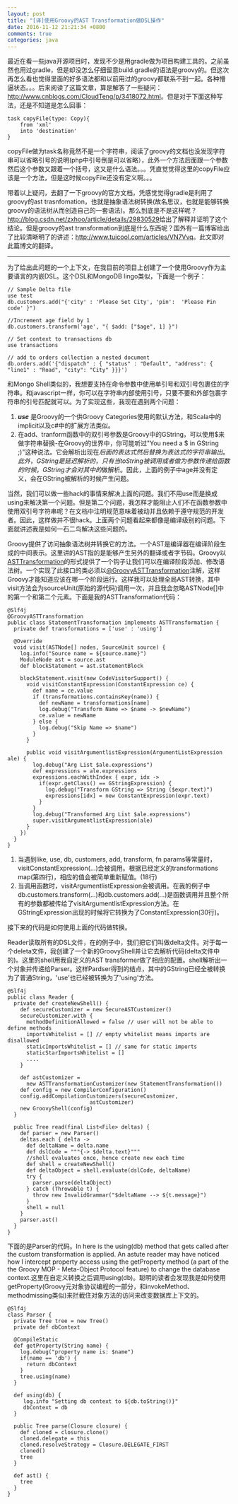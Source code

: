 ```yaml
---
layout: post
title: "[译]使用Groovy的AST Transformation做DSL操作"
date: 2016-11-12 21:21:34 +0800
comments: true
categories: java
---
```


最近在看一些java开源项目时，发现不少是用gradle做为项目构建工具的。之前虽然也用过gradle，但是却没怎么仔细留意build.gradle的语法是groovy的。但这次再怎么看也觉得里面的好多语法都和以前用过的groovy都联系不到一起。各种懵逼状态。。。后来阅读了这篇文章，算是解答了一些疑问：<http://www.cnblogs.com/CloudTeng/p/3418072.html>。但是对于下面这种写法，还是不知道是怎么回事：

    task copyFile(type: Copy){
        from 'xml'
        into 'destination'
    }

copyFile做为task名称竟然不是一个字符串，阅读了groovy的文档也没发现字符串可以省略引号的说明(php中引号倒是可以省略），此外一个方法后面跟一个参数然后这个参数又跟着一个括号，这又是什么语法。。。凭直觉觉得这里的copyFile应该是一个方法，但是这时候copyFile还没有定义啊。。。

带着以上疑问，去翻了一下groovy的官方文档，凭感觉觉得gradle是利用了groovy的ast trasnfomation，也就是抽象语法树转换(故名思议，也就是能够转换groovy的语法树从而创造自己的一套语法)。那么到底是不是这样呢？<http://blog.csdn.net/zxhoo/article/details/29830529>给出了解释并证明了这个结论。但是groovy的ast transformation到底是什么东西呢？国外有一篇博客给出了比较清晰明了的讲述：<http://www.tuicool.com/articles/VN7Vvq>。此文即对此篇博文的翻译。

<!--more-->

-------------

为了给出此问题的一个上下文，在我目前的项目上创建了一个使用Groovy作为主要语言的内嵌DSL。这个DSL和MongoDB lingo类似，下面是一个例子：

    // Sample Delta file 
    use test
    db.customers.add("{'city' : 'Please Set City', 'pin':  'Please Pin code' }")

    //Increment age field by 1
    db.customers.transform('age', "{ $add: ["$age", 1] }")

    // Set context to transactions db
    use transactions

    // add to orders collection a nested document
    db.orders.add('{"dispatch" : { "status" : "Default", "address": { "line1" : "Road", "city": "City" }}}')

和Mongo Shell类似的，我想要支持在命令参数中使用单引号和双引号包裹住的字符串。和javascript一样，你可以在字符串内部使用引号，只要不要和外部包裹字符串的引号匹配就可以。为了实现这些，我现在遇到两个问题：

1. ***use*** 是Groovy的一个供Groovy Categories使用的默认方法，和Scala中的implicit以及c#中的扩展方法类似。
2. 在add、tranform函数中的双引号参数是Groovy中的GString，可以使用$来做字符串替换-在Groovy的世界中，你可能听过"You need a $ in GString ;)"这种说法。它会解析出现在$后面的表达式然后替换为表达式的字符串输出。此外，GString是延迟解析的，只有当toString被调用或者做为参数传递给函数的时候，GString才会对其中的$做解析。因此，上面的例子中age并没有定义，会在GString被解析的时候产生问题。

当然，我们可以做一些hack的事情来解决上面的问题。我们不用use而是换成using来解决第一个问题。但是第二个问题，我怎样才能阻止人们不在函数参数中使用双引号字符串呢？在文档中注明规范意味着被动并且依赖于遵守规范的开发者。因此，这样做并不很hack。上面两个问题看起来都像是编译级别的问题。下面就讲述我是如何一石二鸟解决这些问题的。

Groovy提供了访问抽象语法树并转换它的方法。一个AST是编译器在编译阶段生成的中间表示。这里讲的AST指的是能够产生另外的翻译或者字节码。Groovy以[ASTTransformation](http://groovy.codehaus.org/gapi/org/codehaus/groovy/transform/ASTTransformation.html)的形式提供了一个钩子让我们可以在编译阶段添加、修改语法树。一个实现了此接口的类必须以[@GroovyASTTransformation](http://groovy.codehaus.org/gapi/org/codehaus/groovy/transform/GroovyASTTransformation.html)注解，这样Groovy才能知道应该在哪一个阶段运行。这样我可以处理全局AST转换，其中visit方法会为sourceUnit(原始的源代码)调用一次，并且我会忽略ASTNode[]中的第一个和第二个元素。下面是我的ASTTransformation代码：

    @Slf4j
    @GroovyASTTransformation
    public class StatementTransformation implements ASTTransformation {
      private def transformations = ['use' : 'using']

      @Override
      void visit(ASTNode[] nodes, SourceUnit source) {
        log.info("Source name = ${source.name}")
        ModuleNode ast = source.ast
        def blockStatement = ast.statementBlock

        blockStatement.visit(new CodeVisitorSupport() {
          void visitConstantExpression(ConstantExpression ce) {
            def name = ce.value
            if (transformations.containsKey(name)) {
              def newName = transformations[name]
              log.debug("Transform Name => $name -> $newName")
              ce.value = newName
            } else {
              log.debug("Skip Name => $name")
            }
          }

          public void visitArgumentlistExpression(ArgumentListExpression ale) {
            log.debug("Arg List $ale.expressions")
            def expressions = ale.expressions
            expressions.eachWithIndex { expr, idx ->
              if(expr.getClass() == GStringExpression) {
                log.debug("Transform GString => String ($expr.text)")
                expressions[idx] = new ConstantExpression(expr.text)
              }
            }
            log.debug("Transformed Arg List $ale.expressions")
            super.visitArgumentlistExpression(ale)
          }
        })
      }
    }


1. 当遇到like, use, db, customers, add, transform, fn params等常量时，visitConstantExpression(...)会被调用。根据已经定义的transformations map(第四行)，相应的值会被简单重新赋值。(18行)
2. 当调用函数时，visitArgumentlistExpression会被调用。在我的例子中db.customers.transform(...)和db.customers.add(...)是函数调用并且整个所有的参数都被传给了visitArgumentlistExpression方法。在GStringExpression出现的时候将它转换为了ConstantExpression(30行)。

接下来的代码是如何使用上面的代码做转换。

Reader读取所有的DSL文件，在的例子中，我们把它们叫做delta文件。对于每一个deleta文件，我创建了一个新的GroovyShell并让它去解析代码(delta文件中的)。这里的shell用我自定义的AST transformer做了相应的配置。shell解析出一个对象并传递给Parser。这样Pardser得到的结点，其中的GString已经全被转换为了普通String，'use'也已经被转换为了'using'方法。

    @Slf4j
    public class Reader {
      private def createNewShell() {
        def secureCustomizer = new SecureASTCustomizer()
        secureCustomizer.with {
          methodDefinitionAllowed = false // user will not be able to define methods
          importsWhitelist = [] // empty whitelist means imports are disallowed
          staticImportsWhitelist = [] // same for static imports
          staticStarImportsWhitelist = []
          ....
        }

        def astCustomizer = 
          new ASTTransformationCustomizer(new StatementTransformation())
        def config = new CompilerConfiguration()
        config.addCompilationCustomizers(secureCustomizer, 
                              astCustomizer)
        new GroovyShell(config)
      }

      public Tree read(final List<File> deltas) {
        def parser = new Parser()
        deltas.each { delta ->
          def deltaName = delta.name
          def dslCode = """{-> $delta.text}"""
          //shell evaluates once, hence create new each time
          def shell = createNewShell()
          def deltaObject = shell.evaluate(dslCode, deltaName)
          try {
            parser.parse(deltaObject)
          } catch (Throwable t) {
            throw new InvalidGrammar("$deltaName --> ${t.message}")
          }
          shell = null
        }
        parser.ast()
      }
    }

下面的是Parser的代码。In here is the using(db) method that gets called after the custom transformation is applied. An astute reader may have noticed how I intercept property access using the getProperty method (a part of the the Groovy MOP - Meta-Object Protocol feature) to change the database context.这里在自定义转换之后调用using(db)。聪明的读者会发现我是如何使用getProperty(Groovy元对象协议编程的一部分，和invokeMethod、methodmissing类似)来拦截住对象方法的访问来改变数据库上下文的。

    @Slf4j
    class Parser {
      private Tree tree = new Tree()
      private def dbContext

      @CompileStatic
      def getProperty(String name) {
        log.debug("property name is: $name")
        if(name == 'db') {
          return dbContext
        }
        tree.using(name)
      }

      def using(db) {
         log.info "Setting db context to ${db.toString()}"
         dbContext = db
      }

      public Tree parse(Closure closure) {
        def cloned = closure.clone()
        cloned.delegate = this
        cloned.resolveStrategy = Closure.DELEGATE_FIRST
        cloned()
        tree
      }

      def ast() {
        tree
      }
    }
